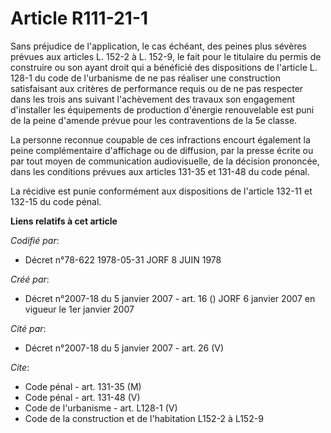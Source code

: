 # Article R111-21-1

Sans préjudice de l'application, le cas échéant, des peines plus sévères prévues aux articles L. 152-2 à L. 152-9, le fait
pour le titulaire du permis de construire ou son ayant droit qui a bénéficié des dispositions de l'article L. 128-1 du code
de l'urbanisme de ne pas réaliser une construction satisfaisant aux critères de performance requis ou de ne pas respecter
dans les trois ans suivant l'achèvement des travaux son engagement d'installer les équipements de production d'énergie
renouvelable est puni de la peine d'amende prévue pour les contraventions de la 5e classe.

La personne reconnue coupable de ces infractions encourt également la peine complémentaire d'affichage ou de diffusion, par
la presse écrite ou par tout moyen de communication audiovisuelle, de la décision prononcée, dans les conditions prévues aux
articles 131-35 et 131-48 du code pénal.

La récidive est punie conformément aux dispositions de l'article 132-11 et 132-15 du code pénal.

**Liens relatifs à cet article**

_Codifié par_:

  - Décret n°78-622 1978-05-31 JORF 8 JUIN 1978

_Créé par_:

  - Décret n°2007-18 du 5 janvier 2007 - art. 16 () JORF 6 janvier 2007 en vigueur le 1er janvier 2007

_Cité par_:

  - Décret n°2007-18 du 5 janvier 2007 - art. 26 (V)

_Cite_:

  - Code pénal - art. 131-35 (M)
  - Code pénal - art. 131-48 (V)
  - Code de l'urbanisme - art. L128-1 (V)
  - Code de la construction et de l'habitation L152-2 à L152-9
